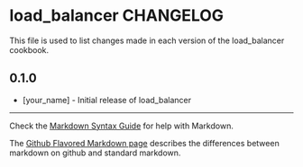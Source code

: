 load_balancer CHANGELOG
=======================

This file is used to list changes made in each version of the load_balancer cookbook.

0.1.0
-----
- [your_name] - Initial release of load_balancer

- - -
Check the [Markdown Syntax Guide](http://daringfireball.net/projects/markdown/syntax) for help with Markdown.

The [Github Flavored Markdown page](http://github.github.com/github-flavored-markdown/) describes the differences between markdown on github and standard markdown.
